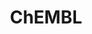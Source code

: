 ---
layout: default
bigquery: https://console.cloud.google.com/bigquery?p=patents-public-data&d=ebi_chembl&page=dataset
citation: '"The ChEMBL database in 2017." Anna Gaulton, Anne Hersey, Michał Nowotka,
  A Patrícia Bento, Jon Chambers, David Mendez, Prudence Mutowo, Francis Atkinson,
  Louisa J Bellis, Elena Cibrián-Uhalte, Mark Davies, Nathan Dedman, Anneli Karlsson,
  María Paula Magariños, John P Overington, George Papadatos, Ines Smit, Andrew R
  Leach Nucleic acids Research (2017) 45 (Database Issue), D945-D954'
contributors: European Bioinformatics Institute
cost: None
description: ChEMBL Data is a manually curated database of small molecules used in
  drug discovery, including information about existing patented drugs.
documentation: 'schema: https://www.ebi.ac.uk/chembl/db_schema


  '
last_edit: 04/08/2022, 04:34:28
location: https://console.cloud.google.com/marketplace/product/google_patents_public_datasets/chembl
maintained_by: EMBL-EBI, an outstation of European Molecular Biology Laboratory
related_publications: '

  ChEMBL: towards direct deposition of bioassay data.


  Mendez D, Gaulton A, Bento AP, Chambers J, De Veij M, Félix E, Magariños MP, Mosquera
  JF, Mutowo P, Nowotka M, Gordillo-Marañón M, Hunter F, Junco L, Mugumbate G, Rodriguez-Lopez
  M, Atkinson F, Bosc N, Radoux CJ, Segura-Cabrera A, Hersey A, Leach AR.


  — Nucleic Acids Res. 2019; 47(D1):D930-D940. doi: 10.1093/nar/gky1075

  '
schema_fields:
- cpd_str_alert_id
- first_approval
- mol_atc_id
- usan_year
- hbd_lipinski
- caloha_id
- activity_comment
- set_name
- therapeutic_flag
- previous_company
- mechanism_comment
- bto_id
- molregno
- description
- result_flag
- substrate_record_id
- molsyn_id
- target_mapping
- efo_term
- entity_type
- src_id
- inorganic_flag
- warning_type
- metabolite_record_id
- entity_id
- direct_interaction
- level5
- dosage_form
- atc_code
- src_short_name
- protein_class_id
- confidence_score
- site_residues
- acd_most_apka
- bao_endpoint
- cell_id
- mesh_id
- chembl_id
- class_level
- published_units
- mecref_id
- l1
- who_name
- tissue_id
- major_class
- l6
- irac_class_id
- assay_source
- level2
- path
- action_type
- compsyn_id
- indref_id
- metref_id
- cell_source_tissue
- warning_class
- max_phase
- related_tid
- synonyms
- ingredient
- standard_value
- nda_type
- short_name
- active_ingredient
- comp_class_id
- cx_logp
- innovator_company
- qed_weighted
- doi
- volume
- assay_subcellular_fraction
- withdrawn_country
- parent_id
- db_source
- aromatic_rings
- title
- standard_inchi
- binding_site_comment
- cx_most_apka
- compd_id
- applicant_full_name
- published_relation
- assay_tax_id
- met_comment
- uo_units
- domain_id
- year
- protclasssyn_id
- alert_name
- prediction_method
- curation_comment
- warning_year
- mol_frac_id
- stem_class
- mc_target_name
- cell_source_tax_id
- drug_record_id
- standard_inchi_key
- source_domain_id
- parenteral
- lle
- bao_format
- trade_name
- res_stem_id
- data_validity_comment
- name
- hba
- pubmed_id
- ddd_admr
- warning_id
- level3
- cell_ontology_id
- mechanism_of_action
- assay_param_id
- standard_text_value
- tbl
- l2
- level2_description
- ddd_value
- published_value
- go_id
- mol_irac_id
- parent_go_id
- orig_description
- cidx
- withdrawn_class
- mutation
- upper_value
- sitecomp_id
- patent_use_code
- hba_lipinski
- first_in_class
- approval_date
- relationship
- availability_type
- canonical_smiles
- assay_tissue
- relationship_desc
- component_id
- job_id
- ref_type
- parameter_type
- updated_on
- country
- level3_description
- component_type
- targrel_id
- doc_type
- normal_range_min
- product_id
- bao_id
- usan_stem_definition
- patent_id
- targcomp_id
- biocomp_id
- ddd_units
- activity_id
- acd_logp
- start_position
- l3
- smid
- ridx
- organism
- std_act_id
- patent_no
- chirality
- stem
- max_phase_for_ind
- activity_count
- ddd_comment
- last_active
- authors
- downgraded
- mw_monoisotopic
- variant_id
- publication_number
- standard_upper_value
- drug_substance_flag
- warning_description
- standard_units
- domain_type
- tid_fixed
- bei
- warning_country
- oral
- aspect
- rgid
- withdrawn_year
- record_id
- target_type
- mc_tax_id
- molecular_mechanism
- l7
- molecular_species
- idx
- cx_most_bpka
- withdrawn_flag
- source
- assay_type
- assay_class_id
- mol_hrac_id
- alert_id
- relation
- stat
- enzyme_name
- drug_product_flag
- formulation_id
- ref_id
- disease_efficacy
- cell_source_organism
- heavy_atoms
- site_id
- priority
- species_group_flag
- dosed_ingredient
- standard_type
- domain_description
- standard_relation
- selectivity_comment
- protein_class_desc
- pref_name
- psa
- black_box_warning
- usan_stem_id
- journal
- company
- l8
- component_synonym
- ref_url
- doc_id
- src_description
- homologue
- label
- site_name
- ass_cls_map_id
- annotation
- mec_id
- full_molformula
- pchembl_value
- cell_description
- level4_description
- value
- aidx
- level4
- pathway_id
- strength
- mc_organism
- le
- tid
- end_position
- alogp
- mc_target_type
- rtb
- route
- potential_duplicate
- mw_freebase
- version
- full_mwt
- assay_desc
- num_alerts
- pathway_key
- alert_set_id
- met_id
- assay_strain
- indication_class
- qudt_units
- assay_organism
- active_molregno
- submission_date
- last_page
- as_id
- mc_target_accession
- domain_name
- ap_id
- l4
- normal_range_max
- level1
- hrac_class_id
- sei
- prod_pat_id
- relationship_type
- isoform
- standard_flag
- published_type
- target_desc
- efo_id
- db_version
- met_conversion
- assay_cell_type
- predbind_id
- research_stem
- confidence
- drugind_id
- assay_id
- parent_type
- updated_by
- sequence_md5sum
- issue
- warnref_id
- hrac_code
- l5
- syn_type
- usan_substem
- patent_expire_date
- sequence
- assay_test_type
- co_stem_id
- uberon_id
- frac_class_id
- cl_lincs_id
- num_lipinski_ro5_violations
- irac_code
- structure_type
- level1_description
- enzyme_tid
- natural_product
- hbd
- mesh_heading
- withdrawn_reason
- actsm_id
- parameter_value
- text_value
- status
- compound_name
- delist_flag
- cellosaurus_id
- log_id
- helm_notation
- creation_date
- abstract
- frac_code
- first_page
- ad_type
- clo_id
- comments
- usan_stem
- cell_name
- chebi_par_id
- polymer_flag
- who_extra
- units
- src_compound_id
- comp_go_id
- smarts
- ro3_pass
- topical
- molfile
- type
- acd_most_bpka
- assay_category
- toid
- subgroup
- num_ro5_violations
- parent_molregno
- tax_id
- protein_class_synonym
- prodrug
- molecule_type
- acd_logd
- accession
- ddd_id
- class_type
- cx_logd
- oc_id
- curated_by
- src_assay_id
- compound_key
- definition
shortname: chembl
tags:
- biotechnology
- health
- chemical
- bioinformatics
- medical
terms_of_use: CC BY-SA 3.0
title: ChEMBL
uuid: e232a192-965c-4ec9-904c-155b6dfe56c5
---